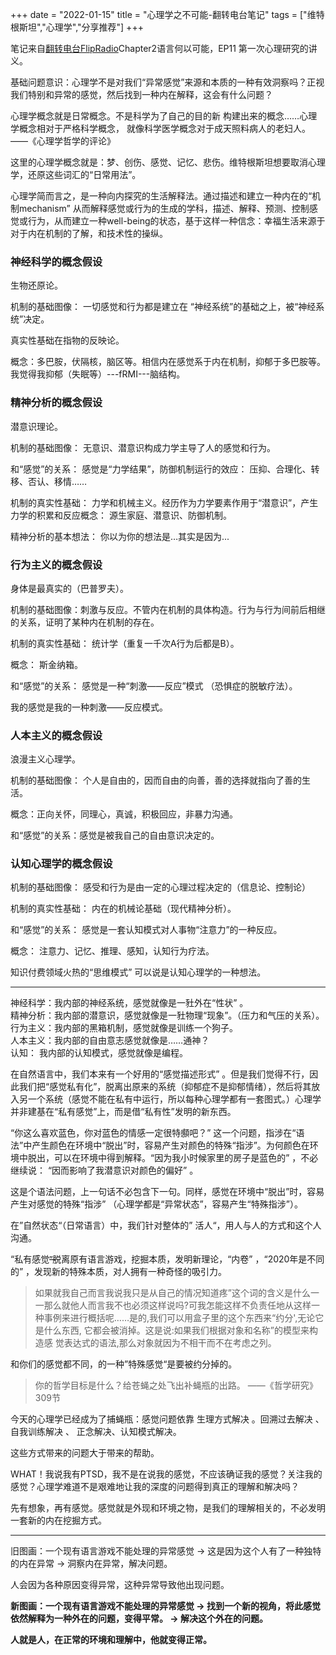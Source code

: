 +++ 
date = "2022-01-15"
title = "心理学之不可能-翻转电台笔记"
tags = ["维特根斯坦","心理学","分享推荐"]
+++

笔记来自[翻转电台FlipRadio](https://open.spotify.com/show/6O2YwvuGpP2y17SpC8MM5s)Chapter2语言何以可能，EP11 第一次心理研究的讲义。

基础问题意识：⼼理学不是对我们“异常感觉”来源和本质的⼀种有效洞察吗？正视我们特别和异常的感觉，然后找到⼀种内在解释，这会有什么问题？

心理学概念就是日常概念。不是科学为了自己的目的新
构建出来的概念……心理学概念相对于严格科学概念，
就像科学医学概念对于成天照料病人的老妇人。 
——《心理学哲学的评论》

这里的心理学概念就是：梦、创伤、感觉、记忆、悲伤。维特根斯坦想要取消心理学，还原这些词汇的“日常用法”。

心理学简而言之，是一种向内探究的生活解释法。通过描述和建立一种内在的“机制mechanism” 
从而解释感觉或行为的生成的学科，描述、解释、预测、控制感觉或行为，从而建立一种well-being的状态，基于这样一种信念：幸福生活来源于对于内在机制的了解，和技术性的操纵。

### 神经科学的概念假设
生物还原论。

机制的基础图像： 一切感觉和行为都是建立在 
“神经系统”的基础之上，被“神经系统”决定。

真实性基础在指物的反映论。

概念：多巴胺，伏隔核，脑区等。相信内在感觉系于内在机制，抑郁于多巴胺等。我觉得我抑郁（失眠等）---fRMI---脑结构。

### 精神分析的概念假设
潜意识理论。

机制的基础图像： 无意识、潜意识构成力学主导了人的感觉和行为。

和“感觉”的关系： 感觉是“力学结果”，防御机制运行的效应： 压抑、合理化、转移、否认、移情……

机制的真实性基础： 力学和机械主义。经历作为力学要素作用于“潜意识”，产生力学的积累和反应概念： 源生家庭、潜意识、防御机制。

精神分析的基本想法： 你以为你的想法是…其实是因为...

### 行为主义的概念假设
身体是最真实的（巴普罗夫）。

机制的基础图像：刺激与反应。不管内在机制的具体构造。行为与行为间前后相继的关系，证明了某种内在机制的存在。

机制的真实性基础： 统计学（重复一千次A行为后都是B）。

概念： 斯金纳箱。

和“感觉”的关系： 感觉是一种“刺激——反应”模式 
（恐惧症的脱敏疗法）。

我的感觉是我的一种刺激——反应模式。

### 人本主义的概念假设
浪漫主义心理学。

机制的基础图像： 
个人是自由的，因而自由的向善，善的选择就指向了善的生活。

概念：正向关怀，同理心，真诚，积极回应，非暴力沟通。

和“感觉”的关系：感觉是被我自己的自由意识决定的。

### 认知心理学的概念假设
机制的基础图像： 感受和行为是由一定的心理过程决定的（信息论、控制论）

机制的真实性基础： 内在的机械论基础（现代精神分析）。

和“感觉”的关系： 感觉是一套认知模式对人事物“注意力”的一种反应。

概念： 
注意力、记忆、推理、感知，认知行为疗法。

知识付费领域火热的“思维模式” 可以说是认知心理学的一种想法。

---
神经科学：我内部的神经系统，感觉就像是一䝅外在“性状” 。  
精神分析：我内部的潜意识，感觉就像是一䝅物理“现象”。（压力和气压的关系）。   
行为主义：我内部的黑箱机制，感觉就像是训练一个狗子。  
人本主义：我内部的自由意志感觉就像是……通神？   
认知： 我内部的认知模式，感觉就像是编程。

在自然语言中，我们本来有一个好用的“感觉描述形式” 。但是我们觉得不行，因此我们把“感觉私有化”，脱离出原来的系统（抑郁症不是抑郁情绪），然后将其放入另一个系统（感觉不能在私有中运行，所以每种心理学都有一套图式。）心理学并非建基在“私有感觉”上，而是借“私有性”发明的新东西。

“你这么喜欢蓝色，你对蓝色的情感一定很特䫲吧？” 这一个问题，指涉在“语法”中产生颜色在环境中“脱出”时，容易产生对颜色的特殊“指涉”。为何颜色在环境中脱出，可以在环境中得到解释。“因为我小时候家里的房子是蓝色的” ，不必继续说： “因而影响了我潜意识对颜色的偏好” 。

这是个语法问题，上一句话不必包含下一句。同样，感觉在环境中“脱出”时，容易产生对感觉的特殊“指涉” （心理学都是“异常状态”，容易产生“特殊指涉”）。

在”自然状态“（日常语言）中，我们针对整体的”
活人“，用人与人的方式和这个人沟通。

“私有感觉”̶̶脱离原有语言游戏，挖掘本质，发明新理论，“内卷” ，“2020年是不同的” ，发现新的特殊本质，对人拥有一种奇怪的吸引力。

> 如果就我⾃⼰⽽⾔我说我只是从⾃⼰的情况知道疼”这个词的含义是什么⼀⼀那么就他⼈⽽⾔我不也必须这样说吗?可我怎能这样不负责任地从这样⼀种事例来进⾏概括呢……是的,我们可以⽤盒⼦⾥的这个东⻄来“约分',⽆论它是什么东⻄, 它都会被消掉。这是说:如果我们根据对象和名称”的模型来构造感
觉表达式的语法,那么对象就因为不相⼲⽽不在考虑之列。

和你们的感觉都不同，的一种”特殊感觉“是要被约分掉的。

> 你的哲学⽬标是什么？给苍蝇之处⻜出补蝇瓶的出路。  ——《哲学研究》309节

今天的心理学已经成为了捕蝇瓶：感觉问题依靠 
生理方式解决 。回溯过去解决 、自我训练解决 、
正念解决、认知模式解决。

这些方式带来的问题大于带来的帮助。

WHAT！我说我有PTSD，我不是在说我的感觉，不应该确证我的感觉？关注我的感觉？心理学难道不是艰难地让我的深度的问题得到真正的理解和解决吗？

先有想象，再有感觉。感觉就是外现和环境之物，是我们的理解相关的，不必发明一套新的内在挖掘方式。

---

旧图画：一个现有语言游戏不能处理的异常感觉 -> 这是因为这个人有了一种独特的内在异常 -> 洞察内在异常，解决问题。

人会因为各种原因变得异常，这种异常导致他出现问题。

**新图画：一个现有语言游戏不能处理的异常感觉 -> 找到一个新的视角，将此感觉依然解释为一种外在的问题，变得平常。 -> 解决这个外在的问题。**

**人就是人，在正常的环境和理解中，他就变得正常。**